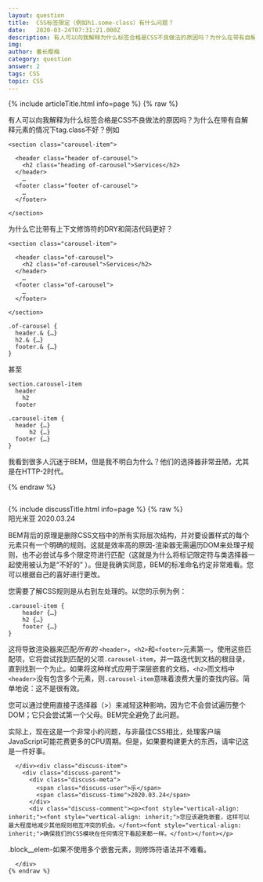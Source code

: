 ```yaml
---
layout: question
title:  CSS标签限定（例如h1.some-class）有什么问题？
date:   2020-03-24T07:31:21.000Z
description: 有人可以向我解释为什么标签合格是CSS不良做法的原因吗？为什么在带有自解释元素的情况下tag.class不好？例如<section class="ca...
img: 
author: 番长樱梅
category: question
answer: 2
tags: CSS
topic: CSS
---
```

<div class="article-root">
  <div class="article">
    {% include articleTitle.html info=page %}
    {% raw %}
    <div class="article-content"><p><font style="vertical-align: inherit;"><font style="vertical-align: inherit;">有人可以向我解释为什么标签合格是CSS不良做法的原因吗？</font><font style="vertical-align: inherit;">为什么在带有自解释元素的情况下tag.class不好？</font><font style="vertical-align: inherit;">例如</font></font></p>

<pre><code>&lt;section class="carousel-item"&gt;<font></font>
<font></font>
  &lt;header class="header of-carousel"&gt;<font></font>
    &lt;h2 class="heading of-carousel"&gt;Services&lt;/h2&gt;<font></font>
  &lt;/header&gt;<font></font>
    …<font></font>
  &lt;footer class="footer of-carousel"&gt;<font></font>
    …<font></font>
  &lt;/footer&gt;<font></font>
<font></font>
&lt;/section&gt;<font></font>
</code></pre>

<p><font style="vertical-align: inherit;"><font style="vertical-align: inherit;">为什么它比带有上下文修饰符的DRY和简洁代码更好？</font></font></p>

<pre><code>&lt;section class="carousel-item"&gt;<font></font>
<font></font>
  &lt;header class="of-carousel"&gt;<font></font>
    &lt;h2 class="of-carousel"&gt;Services&lt;/h2&gt;<font></font>
  &lt;/header&gt;<font></font>
    …<font></font>
  &lt;footer class="of-carousel"&gt;<font></font>
    …<font></font>
  &lt;/footer&gt;<font></font>
<font></font>
&lt;/section&gt;<font></font>
<font></font>
.of-carousel {<font></font>
  header.&amp; {…}<font></font>
  h2.&amp; {…}<font></font>
  footer.&amp; {…}<font></font>
}<font></font>
</code></pre>

<p><font style="vertical-align: inherit;"><font style="vertical-align: inherit;">甚至</font></font></p>

<pre><code>section.carousel-item<font></font>
  header<font></font>
    h2<font></font>
  footer<font></font>
<font></font>
.carousel-item {<font></font>
  header {…}<font></font>
      h2 {…}<font></font>
  footer {…}<font></font>
}<font></font>
</code></pre>

<p><font style="vertical-align: inherit;"><font style="vertical-align: inherit;">我看到很多人沉迷于BEM，但是我不明白为什么？</font><font style="vertical-align: inherit;">他们的选择器非常丑陋，尤其是在HTTP-2时代。</font></font></p></div>
    {% endraw %}
  </div>
  <p style="height: 0;width:0;overflow: hidden;"> 第3446篇《CSS标签限定（例如h1.some-class）有什么问题？》来自Winter(https://github.com/aiyld/aiyld.github.io)的站点</p>
  <div class="discuss-wrapper">
    {% include discussTitle.html info=page %}
    {% raw %}
    <div class="discuss-item">
        <div class="discuss-parent">
          <div class="discuss-meta">
            <span class="discuss-user">阳光米亚</span>
            <span class="discuss-time">2020.03.24</span>
          </div>
          <div class="discuss-comment"><p><font style="vertical-align: inherit;"><font style="vertical-align: inherit;">BEM背后的原理是删除CSS文档中的所有实际层次结构，并对要设置样式的每个元素只有一个明确的规则。</font><font style="vertical-align: inherit;">这就是效率高的原因-渲染器无需遍历DOM来处理子规则，也不必尝试与多个限定符进行匹配（这就是为什么将标记限定符与类选择器一起使用被认为是“不好的” ）。</font><font style="vertical-align: inherit;">但是我确实同意，BEM的标准命名约定非常难看。</font><font style="vertical-align: inherit;">您可以根据自己的喜好进行更改。</font></font></p>

<p><font style="vertical-align: inherit;"><font style="vertical-align: inherit;">您需要了解CSS规则是从右到左处理的。</font><font style="vertical-align: inherit;">以您的示例为例：</font></font></p>

<pre><code>.carousel-item {<font></font>
    header {…}<font></font>
    h2 {…}<font></font>
    footer {…}<font></font>
}<font></font>
</code></pre>

<p><font style="vertical-align: inherit;"><font style="vertical-align: inherit;">这将导致渲染器来匹配</font></font><em><font style="vertical-align: inherit;"><font style="vertical-align: inherit;">所有的</font></font></em> <code>&lt;header&gt;</code><font style="vertical-align: inherit;"><font style="vertical-align: inherit;">，</font></font><code>&lt;h2&gt;</code><font style="vertical-align: inherit;"><font style="vertical-align: inherit;">和</font></font><code>&lt;footer&gt;</code><font style="vertical-align: inherit;"><font style="vertical-align: inherit;">元素第一。</font><font style="vertical-align: inherit;">使用这些匹配项，它将尝试找到匹配的父项</font></font><code>.carousel-item</code><font style="vertical-align: inherit;"><font style="vertical-align: inherit;">，并一路迭代到文档的根目录，直到找到一个为止。</font><font style="vertical-align: inherit;">如果将这种样式应用于深层嵌套的文档，</font></font><code>&lt;h2&gt;</code><font style="vertical-align: inherit;"><font style="vertical-align: inherit;">而</font><font style="vertical-align: inherit;">文档中</font></font><code>&lt;header&gt;</code><font style="vertical-align: inherit;"><font style="vertical-align: inherit;">没有包含</font><font style="vertical-align: inherit;">多个</font><font style="vertical-align: inherit;">元素，则</font></font><code>.carousel-item</code><font style="vertical-align: inherit;"><font style="vertical-align: inherit;">意味着浪费大量的查找内容。</font><font style="vertical-align: inherit;">简单地说：这不是很有效。</font></font></p>

<p><font style="vertical-align: inherit;"><font style="vertical-align: inherit;">您可以通过使用直接子选择器（&gt;）来减轻这种影响，因为它不会尝试遍历整个DOM；</font><font style="vertical-align: inherit;">它只会尝试第一个父母。</font><font style="vertical-align: inherit;">BEM完全避免了此问题。</font></font></p>

<p><font style="vertical-align: inherit;"><font style="vertical-align: inherit;">实际上，现在这是一个非常小的问题，与非最佳CSS相比，处理客户端JavaScript可能花费更多的CPU周期。</font><font style="vertical-align: inherit;">但是，如果要构建更大的东西，请牢记这是一件好事。</font></font></p></div>
        </div>
        
      </div><div class="discuss-item">
        <div class="discuss-parent">
          <div class="discuss-meta">
            <span class="discuss-user">乐</span>
            <span class="discuss-time">2020.03.24</span>
          </div>
          <div class="discuss-comment"><p><font style="vertical-align: inherit;"><font style="vertical-align: inherit;">您应该避免嵌套，这样可以最大程度地减少其他规则相互冲突的机会。</font><font style="vertical-align: inherit;">确保我们的CSS模块在任何情况下看起来都一样。</font></font></p>

<p><font style="vertical-align: inherit;"><font style="vertical-align: inherit;">.block__elem-如果不使用多个嵌套元素，则修饰符语法并不难看。 </font></font></p></div>
        </div>
        
      </div>
    {% endraw %}
  </div>
<div>
